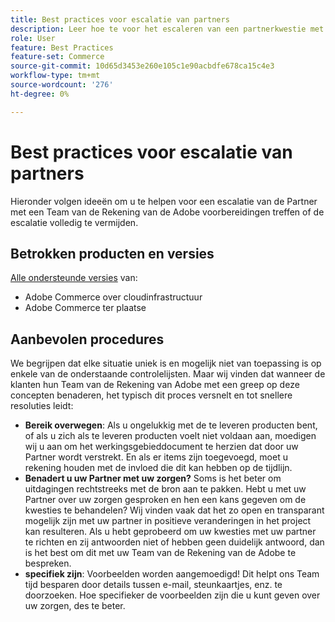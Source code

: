 ```yaml
---
title: Best practices voor escalatie van partners
description: Leer hoe te voor het escaleren van een partnerkwestie met een Team van de Rekening van de Adobe van Adobe of hoe te om een escalatie te vermijden.
role: User
feature: Best Practices
feature-set: Commerce
source-git-commit: 10d65d3453e260e105c1e90acbdfe678ca15c4e3
workflow-type: tm+mt
source-wordcount: '276'
ht-degree: 0%

---
```



# Best practices voor escalatie van partners

Hieronder volgen ideeën om u te helpen voor een escalatie van de Partner met een Team van de Rekening van de Adobe voorbereidingen treffen of de escalatie volledig te vermijden.

## Betrokken producten en versies

[Alle ondersteunde versies](../../../release/versions.md) van:

* Adobe Commerce over cloudinfrastructuur
* Adobe Commerce ter plaatse

## Aanbevolen procedures

We begrijpen dat elke situatie uniek is en mogelijk niet van toepassing is op enkele van de onderstaande controlelijsten. Maar wij vinden dat wanneer de klanten hun Team van de Rekening van Adobe met een greep op deze concepten benaderen, het typisch dit proces versnelt en tot snellere resoluties leidt:

* **Bereik overwegen**: Als u ongelukkig met de te leveren producten bent, of als u zich als te leveren producten voelt niet voldaan aan, moedigen wij u aan om het werkingsgebieddocument te herzien dat door uw Partner wordt verstrekt. En als er items zijn toegevoegd, moet u rekening houden met de invloed die dit kan hebben op de tijdlijn.
* **Benadert u uw Partner met uw zorgen?** Soms is het beter om uitdagingen rechtstreeks met de bron aan te pakken. Hebt u met uw Partner over uw zorgen gesproken en hen een kans gegeven om de kwesties te behandelen? Wij vinden vaak dat het zo open en transparant mogelijk zijn met uw partner in positieve veranderingen in het project kan resulteren. Als u hebt geprobeerd om uw kwesties met uw partner te richten en zij antwoorden niet of hebben geen duidelijk antwoord, dan is het best om dit met uw Team van de Rekening van de Adobe te bespreken.
* **specifiek zijn**: Voorbeelden worden aangemoedigd! Dit helpt ons Team tijd besparen door details tussen e-mail, steunkaartjes, enz. te doorzoeken. Hoe specifieker de voorbeelden zijn die u kunt geven over uw zorgen, des te beter.

